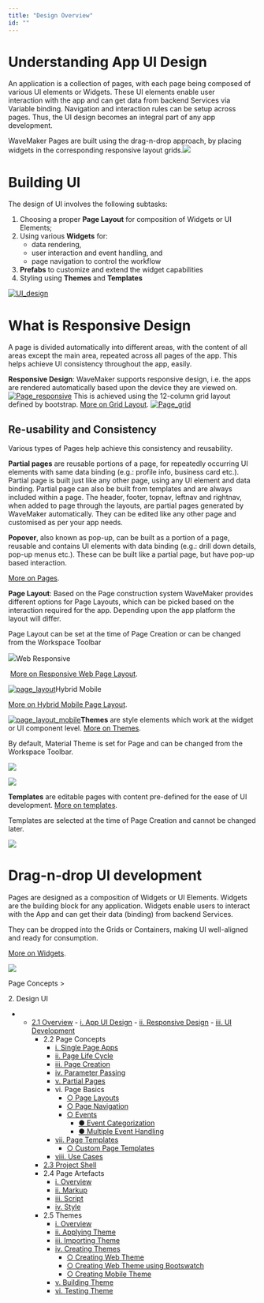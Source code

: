 ```yaml
---
title: "Design Overview"
id: ""
---
```


# Understanding App UI Design

An application is a collection of pages, with each page being composed of various UI elements or Widgets. These UI elements enable user interaction with the app and can get data from backend Services via Variable binding. Navigation and interaction rules can be setup across pages. Thus, the UI design becomes an integral part of any app development.

WaveMaker Pages are built using the drag-n-drop approach, by placing widgets in the corresponding responsive layout grids.[![](https://www.wavemaker.com../assets/UI_design-1.png)](../assets/UI_design-1.png)

# Building UI

The design of UI involves the following subtasks:

1. Choosing a proper **Page Layout** for composition of Widgets or UI Elements;
2. Using various **Widgets** for:
    - data rendering,
    - user interaction and event handling, and
    - page navigation to control the workflow
3. **Prefabs** to customize and extend the widget capabilities
4. Styling using **Themes** and **Templates**

[![UI_design](../assets/UI_design.png)](../assets/UI_design.png)

# What is Responsive Design

A page is divided automatically into different areas, with the content of all areas except the main area, repeated across all pages of the app. This helps achieve UI consistency throughout the app, easily.

**Responsive Design**: WaveMaker supports responsive design, i.e. the apps are rendered automatically based upon the device they are viewed on. [![Page_responsive](../assets/Page_responsive.png)](../assets/Page_responsive.png) This is achieved using the 12-column grid layout defined by bootstrap. [More on Grid Layout](/learn/app-development/widgets/container/grid-layout/). [![Page_grid](../assets/Page_grid.png)](../assets/Page_grid.png)

## Re-usability and Consistency

Various types of Pages help achieve this consistency and reusability.

**Partial pages** are reusable portions of a page, for repeatedly occurring UI elements with same data binding (e.g.: profile info, business card etc.). Partial page is built just like any other page, using any UI element and data binding. Partial page can also be built from templates and are always included within a page. The header, footer, topnav, leftnav and rightnav, when added to page through the layouts, are partial pages generated by WaveMaker automatically. They can be edited like any other page and customised as per your app needs.

**Popover**, also known as pop-up, can be built as a portion of a page, reusable and contains UI elements with data binding (e.g.: drill down details, pop-up menus etc.). These can be built like a partial page, but have pop-up based interaction.

[More on Pages](/learn/app-development/ui-design/page-concepts/).

**Page Layout**: Based on the Page construction system WaveMaker provides different options for Page Layouts, which can be picked based on the interaction required for the app. Depending upon the app platform the layout will differ.

Page Layout can be set at the time of Page Creation or can be changed from the Workspace Toolbar

[![](../assets/layout_change.png)](../assets/layout_change.png)Web Responsive

 [More on Responsive Web Page Layout](/learn/responsive-web/web-ui-design/).

[![page_layout](../assets/page_layout.png)](../assets/page_layout.png)Hybrid Mobile

[More on Hybrid Mobile Page Layout](/learn/hybrid-mobile/mobile-page-concepts/).

[![page_layout_mobile](../assets/page_layout_mobile.png)](../assets/page_layout_mobile.png)**Themes** are style elements which work at the widget or UI component level. [More on Themes](/learn/app-development/ui-design/themes/).

By default, Material Theme is set for Page and can be changed from the Workspace Toolbar.

[![](../assets/theme_change.png)](../assets/theme_change.png)

[![](../assets/theme_concept.png)](../assets/theme_concept.png)

**Templates** are editable pages with content pre-defined for the ease of UI development. [More on templates](/learn/app-development/ui-design/page-concepts/page-templates/).

Templates are selected at the time of Page Creation and cannot be changed later.

[![](../assets/template_concept.png)](../assets/template_concept.png)

# Drag-n-drop UI development

Pages are designed as a composition of Widgets or UI Elements. Widgets are the building block for any application. Widgets enable users to interact with the App and can get their data (binding) from backend Services.

They can be dropped into the Grids or Containers, making UI well-aligned and ready for consumption.

[More on Widgets](/learn/app-development/widgets/ui-elements/).

[![](../assets/widget_concept.png)](../assets/widget_concept.png)

Page Concepts >

2\. Design UI

- - [2.1 Overview](#)
        - [i. App UI Design](#app-ui-design)
        - [ii. Responsive Design](#responsive-design)
        - [iii. UI Development](#ui-development)
    - 2.2 Page Concepts
        - [i. Single Page Apps](/learn/app-development/ui-design/page-concepts/)
        - [ii. Page Life Cycle](/learn/app-development/ui-design/page-concepts/#page-lifecycle)
        - [iii. Page Creation](/learn/app-development/ui-design/page-creation/)
        - [iv. Parameter Passing](/learn/app-development/ui-design/page-creation/#page-parameters)
        - [v. Partial Pages](/learn/app-development/ui-design/page-concepts/partial-pages/)
        - vi. Page Basics
            - [○ Page Layouts](/learn/app-development/ui-design/page-concepts/page-layouts/#page-layouts)
            - [○ Page Navigation](/learn/app-development/ui-design/page-concepts/page-layouts/#page-navigation)
            - [○ Events](/learn/app-development/ui-design/page-concepts/page-layouts/#events)
                - [● Event Categorization](/learn/app-development/ui-design/page-concepts/page-layouts/#event-categorization)
                - [● Multiple Event Handling](/learn/app-development/ui-design/page-concepts/page-layouts/#multiple-events)
        - [vii. Page Templates](/learn/app-development/ui-design/page-concepts/page-templates/)
            - [○ Custom Page Templates](/learn/app-development/ui-design/page-concepts/page-templates/#creating-page-templates)
        - [viii. Use Cases](/learn/app-development/ui-design/use-cases-ui-design/)
    - [2.3 Project Shell](/learn/app-development/ui-design/project-shells/)
    - 2.4 Page Artefacts
        - [i. Overview](/learn/app-development/ui-design/page-artefacts/)
        - [ii. Markup](/learn/app-development/ui-design/page-artefacts/#page-markup)
        - [iii. Script](/learn/app-development/ui-design/page-artefacts/#page-script)
        - [iv. Style](/learn/app-development/ui-design/page-artefacts/#page-style)
    - 2.5 Themes
        - [i. Overview](/learn/app-development/ui-design/themes/)
        - [ii. Applying Theme](/learn/app-development/ui-design/themes/#apply-theme)
        - [iii. Importing Theme](/learn/app-development/ui-design/themes/#import-theme)
        - [iv. Creating Themes](/learn/app-development/ui-design/themes/#create-theme)
            - [○ Creating Web Theme](/learn/app-development/ui-design/themes/#create-theme-web)
            - [○ Creating Web Theme using Bootswatch](/learn/app-development/ui-design/themes/#create-theme-bootswatch)
            - [○ Creating Mobile Theme](/learn/app-development/ui-design/themes/#create-theme-mobile)
        - [v. Building Theme](/learn/app-development/ui-design/themes/#build-theme)
        - [vi. Testing Theme](/learn/app-development/ui-design/themes/#test-theme)

